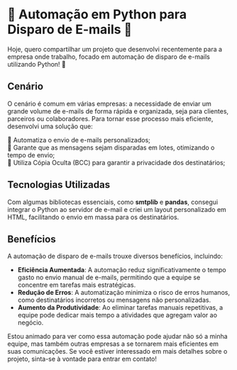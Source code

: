 # 🚀 Automação em Python para Disparo de E-mails 📧

Hoje, quero compartilhar um projeto que desenvolvi recentemente para a empresa onde trabalho, focado em automação de disparo de e-mails utilizando Python! 🎯

## Cenário

O cenário é comum em várias empresas: a necessidade de enviar um grande volume de e-mails de forma rápida e organizada, seja para clientes, parceiros ou colaboradores. Para tornar esse processo mais eficiente, desenvolvi uma solução que:

🔹 Automatiza o envio de e-mails personalizados;  
🔹 Garante que as mensagens sejam disparadas em lotes, otimizando o tempo de envio;  
🔹 Utiliza Cópia Oculta (BCC) para garantir a privacidade dos destinatários;  

## Tecnologias Utilizadas

Com algumas bibliotecas essenciais, como **smtplib** e **pandas**, consegui integrar o Python ao servidor de e-mail e criei um layout personalizado em HTML, facilitando o envio em massa para os destinatários.

## Benefícios

A automação de disparo de e-mails trouxe diversos benefícios, incluindo:

- **Eficiência Aumentada**: A automação reduz significativamente o tempo gasto no envio manual de e-mails, permitindo que a equipe se concentre em tarefas mais estratégicas.
- **Redução de Erros**: A automatização minimiza o risco de erros humanos, como destinatários incorretos ou mensagens não personalizadas.
- **Aumento da Produtividade**: Ao eliminar tarefas manuais repetitivas, a equipe pode dedicar mais tempo a atividades que agregam valor ao negócio.

Estou animado para ver como essa automação pode ajudar não só a minha equipe, mas também outras empresas a se tornarem mais eficientes em suas comunicações. Se você estiver interessado em mais detalhes sobre o projeto, sinta-se à vontade para entrar em contato!

